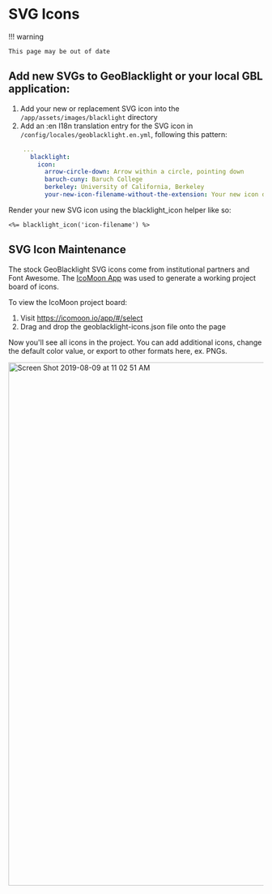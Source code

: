 # SVG Icons

!!! warning

	This page may be out of date


## Add new SVGs to GeoBlacklight or your local GBL application:

1. Add your new or replacement SVG icon into the `/app/assets/images/blacklight` directory
2. Add an :en I18n translation entry for the SVG icon in `/config/locales/geoblacklight.en.yml`, following this pattern:

```yaml
    ...
      blacklight:
        icon:
          arrow-circle-down: Arrow within a circle, pointing down
          baruch-cuny: Baruch College
          berkeley: University of California, Berkeley
          your-new-icon-filename-without-the-extension: Your new icon description
```

Render your new SVG icon using the blacklight_icon helper like so:

```erb
<%= blacklight_icon('icon-filename') %>
```

## SVG Icon Maintenance

The stock GeoBlacklight SVG icons come from institutional partners and Font Awesome. The [IcoMoon App](https://icomoon.io/app/#/select) was used to generate a working project board of icons.

To view the IcoMoon project board:

1. Visit https://icomoon.io/app/#/select
1. Drag and drop the geoblacklight-icons.json file onto the page

Now you'll see all icons in the project. You can add additional icons, change the default color value, or export to other formats here, ex. PNGs.

<img width="1032" alt="Screen Shot 2019-08-09 at 11 02 51 AM" src="https://user-images.githubusercontent.com/69827/62792672-6641ea00-ba95-11e9-9b02-155d962527b3.png">
